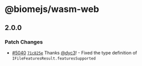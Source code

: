 # @biomejs/wasm-web

## 2.0.0

### Patch Changes

- [#5040](https://github.com/biomejs/biome/pull/5040) [`71c825e`](https://github.com/biomejs/biome/commit/71c825e65e58fc1937b55b4f26edafdd183a50f3) Thanks [@dyc3](https://github.com/dyc3)! - Fixed the type definition of `IFileFeaturesResult.featuresSupported`
